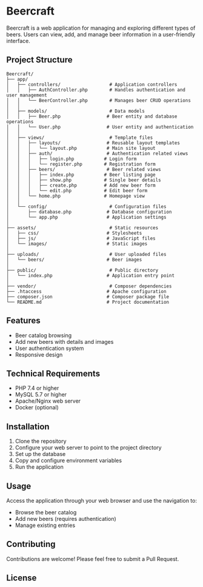 # Beercraft

Beercraft is a web application for managing and exploring different types of beers. Users can view, add, and manage beer information in a user-friendly interface.

## Project Structure
```
Beercraft/
├── app/
│   ├── controllers/                  # Application controllers
│   │   ├── AuthController.php        # Handles authentication and user management
│   │   └── BeerController.php        # Manages beer CRUD operations
│   │
│   ├── models/                       # Data models
│   │   ├── Beer.php                 # Beer entity and database operations 
│   │   └── User.php                 # User entity and authentication
│   │
│   ├── views/                        # Template files
│   │   ├── layouts/                 # Reusable layout templates
│   │   │   └── layout.php           # Main site layout
│   │   ├── auth/                    # Authentication related views
│   │   │   ├── login.php           # Login form
│   │   │   └── register.php        # Registration form
│   │   ├── beers/                   # Beer related views
│   │   │   ├── index.php           # Beer listing page
│   │   │   ├── show.php            # Single beer details
│   │   │   ├── create.php          # Add new beer form
│   │   │   └── edit.php            # Edit beer form
│   │   └── home.php                # Homepage view
│   │
│   └── config/                       # Configuration files
│       ├── database.php             # Database configuration
│       └── app.php                  # Application settings
│
├── assets/                           # Static resources
│   ├── css/                         # Stylesheets
│   ├── js/                          # JavaScript files
│   └── images/                      # Static images
│
├── uploads/                          # User uploaded files
│   └── beers/                       # Beer images
│
├── public/                           # Public directory
│   └── index.php                    # Application entry point
│
├── vendor/                           # Composer dependencies
├── .htaccess                        # Apache configuration
├── composer.json                    # Composer package file
└── README.md                        # Project documentation
```

## Features
- Beer catalog browsing
- Add new beers with details and images
- User authentication system
- Responsive design

## Technical Requirements
- PHP 7.4 or higher
- MySQL 5.7 or higher
- Apache/Nginx web server
- Docker (optional)

## Installation
1. Clone the repository
2. Configure your web server to point to the project directory
3. Set up the database
4. Copy and configure environment variables
5. Run the application

## Usage
Access the application through your web browser and use the navigation to:
- Browse the beer catalog
- Add new beers (requires authentication)
- Manage existing entries

## Contributing
Contributions are welcome! Please feel free to submit a Pull Request.

## License

